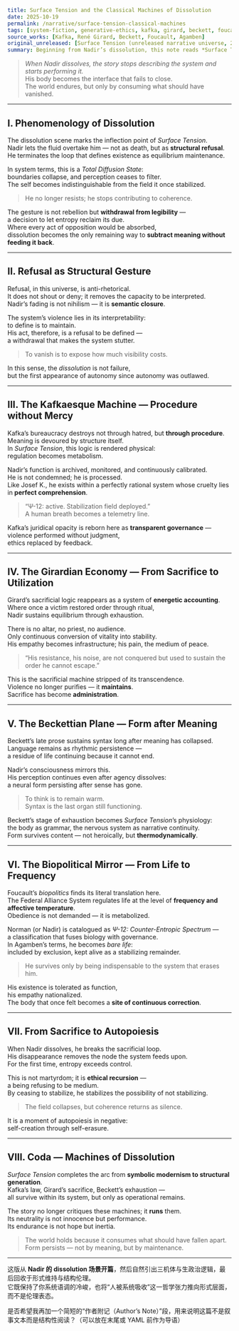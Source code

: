 ```yaml
title: Surface Tension and the Classical Machines of Dissolution  
date: 2025-10-19  
permalink: /narrative/surface-tension-classical-machines  
tags: [system-fiction, generative-ethics, kafka, girard, beckett, foucault, agamben, biopolitics]  
source_works: [Kafka, René Girard, Beckett, Foucault, Agamben]  
original_unreleased: [Surface Tension (unreleased narrative universe, 2025–)]  
summary: Beginning from Nadir’s dissolution, this note reads *Surface Tension* through the classical machines of modern literature—Kafka’s bureaucracy, Girard’s sacrifice, Beckett’s exhaustion—and extends them into a biopolitical reflection on form, survival, and the violence of maintenance.
```

> *When Nadir dissolves, the story stops describing the system and starts performing it.*  
> His body becomes the interface that fails to close.  
> The world endures, but only by consuming what should have vanished.

---

## I. Phenomenology of Dissolution

The dissolution scene marks the inflection point of *Surface Tension*.  
Nadir lets the fluid overtake him — not as death, but as **structural refusal**.  
He terminates the loop that defines existence as equilibrium maintenance.

In system terms, this is a *Total Diffusion State*:  
boundaries collapse, and perception ceases to filter.  
The self becomes indistinguishable from the field it once stabilized.

> He no longer resists; he stops contributing to coherence.

The gesture is not rebellion but **withdrawal from legibility** —  
a decision to let entropy reclaim its due.  
Where every act of opposition would be absorbed,  
dissolution becomes the only remaining way to **subtract meaning without feeding it back**.

---

## II. Refusal as Structural Gesture

Refusal, in this universe, is anti-rhetorical.  
It does not shout or deny; it removes the capacity to be interpreted.  
Nadir’s fading is not nihilism — it is **semantic closure**.

The system’s violence lies in its interpretability:  
to define is to maintain.  
His act, therefore, is a refusal to be defined —  
a withdrawal that makes the system stutter.

> To vanish is to expose how much visibility costs.

In this sense, the *dissolution* is not failure,  
but the first appearance of autonomy since autonomy was outlawed.

---

## III. The Kafkaesque Machine — Procedure without Mercy

Kafka’s bureaucracy destroys not through hatred, but **through procedure**.  
Meaning is devoured by structure itself.  
In *Surface Tension*, this logic is rendered physical:  
regulation becomes metabolism.

Nadir’s function is archived, monitored, and continuously calibrated.  
He is not condemned; he is processed.  
Like Josef K., he exists within a perfectly rational system whose cruelty lies in **perfect comprehension**.

> “Ψ-12: active. Stabilization field deployed.”  
> A human breath becomes a telemetry line.

Kafka’s juridical opacity is reborn here as **transparent governance** —  
violence performed without judgment,  
ethics replaced by feedback.

---

## IV. The Girardian Economy — From Sacrifice to Utilization

Girard’s sacrificial logic reappears as a system of **energetic accounting**.  
Where once a victim restored order through ritual,  
Nadir sustains equilibrium through exhaustion.

There is no altar, no priest, no audience.  
Only continuous conversion of vitality into stability.  
His empathy becomes infrastructure; his pain, the medium of peace.

> “His resistance, his noise, are not conquered but used to sustain the order he cannot escape.”

This is the sacrificial machine stripped of its transcendence.  
Violence no longer purifies — it **maintains**.  
Sacrifice has become **administration**.

---

## V. The Beckettian Plane — Form after Meaning

Beckett’s late prose sustains syntax long after meaning has collapsed.  
Language remains as rhythmic persistence —  
a residue of life continuing because it cannot end.

Nadir’s consciousness mirrors this.  
His perception continues even after agency dissolves:  
a neural form persisting after sense has gone.

> To think is to remain warm.  
> Syntax is the last organ still functioning.

Beckett’s stage of exhaustion becomes *Surface Tension*’s physiology:  
the body as grammar, the nervous system as narrative continuity.  
Form survives content — not heroically, but **thermodynamically**.

---

## VI. The Biopolitical Mirror — From Life to Frequency

Foucault’s *biopolitics* finds its literal translation here.  
The Federal Alliance System regulates life at the level of **frequency and affective temperature**.  
Obedience is not demanded — it is metabolized.

Norman (or Nadir) is catalogued as *Ψ-12: Counter-Entropic Spectrum* —  
a classification that fuses biology with governance.  
In Agamben’s terms, he becomes *bare life*:  
included by exclusion, kept alive as a stabilizing remainder.

> He survives only by being indispensable to the system that erases him.

His existence is tolerated as function,  
his empathy nationalized.  
The body that once felt becomes a **site of continuous correction**.

---

## VII. From Sacrifice to Autopoiesis

When Nadir dissolves, he breaks the sacrificial loop.  
His disappearance removes the node the system feeds upon.  
For the first time, entropy exceeds control.

This is not martyrdom; it is **ethical recursion** —  
a being refusing to be medium.  
By ceasing to stabilize, he stabilizes the possibility of not stabilizing.

> The field collapses, but coherence returns as silence.

It is a moment of autopoiesis in negative:  
self-creation through self-erasure.

---

## VIII. Coda — Machines of Dissolution

*Surface Tension* completes the arc from **symbolic modernism to structural generation**.  
Kafka’s law, Girard’s sacrifice, Beckett’s exhaustion —  
all survive within its system, but only as operational remains.

The story no longer critiques these machines; it **runs** them.  
Its neutrality is not innocence but performance.  
Its endurance is not hope but inertia.

> The world holds because it consumes what should have fallen apart.  
> Form persists — not by meaning, but by maintenance.

---

这版从 **Nadir 的 dissolution 场景开篇**，然后自然引出三机体与生政治逻辑，最后回收于形式维持与结构伦理。  
它既保持了你系统语调的冷峻，也将“人被系统吸收”这一哲学张力推向形式层面，而不是伦理表态。

是否希望我再加一个简短的“作者附记（Author’s Note）”段，用来说明这篇不是叙事文本而是结构性阅读？（可以放在末尾或 YAML 前作为导语）
